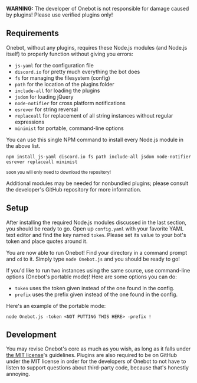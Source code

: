 **WARNING:** The developer of Onebot is not responsible for damage caused by plugins! Please use verified plugins only!

## Requirements

Onebot, without any plugins, requires these Node.js modules (and Node.js itself) to properly function without giving you errors:

* `js-yaml` for the configuration file
* `discord.io` for pretty much everything the bot does
* `fs` for managing the filesystem (config)
* `path` for the location of the plugins folder
* `include-all` for loading the plugins
* `jsdom` for loading jQuery
* `node-notifier` for cross platform notifications
* `esrever` for string reversal
* `replaceall` for replacement of all string instances without regular expressions
* `minimist` for portable, command-line options

You can use this single NPM command to install every Node.js module in the above list.

    npm install js-yaml discord.io fs path include-all jsdom node-notifier esrever replaceall minimist

<sup>soon you will only need to download the repository!</sup>

Additional modules may be needed for nonbundled plugins; please consult the developer's GitHub repository for more information.

## Setup

After installing the required Node.js modules discussed in the last section, you should be ready to go. Open up `config.yaml` with your favorite YAML text editor and find the key named `token`. Please set its value to your bot's token and place quotes around it.

You are now able to run Onebot! Find your directory in a command prompt and `cd` to it. Simply type `node Onebot.js` and you should be ready to go!

If you'd like to run two instances using the same source, use command-line options (Onebot's portable mode)! Here are some options you can do:

* `token` uses the token given instead of the one found in the config.
* `prefix` uses the prefix given instead of the one found in the config.

Here's an example of the portable mode:

    node Onebot.js -token <NOT PUTTING THIS HERE> -prefix !

## Development

You may revise Onebot's core as much as you wish, as long as it falls under [the MIT license](https://tldrlegal.com/license/mit-license)'s guidelines. Plugins are also required to be on GitHub under the MIT license in order for the developers of Onebot to not have to listen to support questions about third-party code, because that's honestly annoying.
